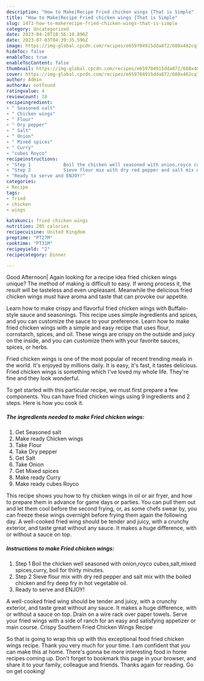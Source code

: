 ```yaml
---
description: "How to Make|Recipe Fried chicken wings {That is Simple"
title: "How to Make|Recipe Fried chicken wings {That is Simple"
slug: 1471-how-to-makerecipe-fried-chicken-wings-that-is-simple
category: Uncategorized
date: 2023-04-28T18:56:19.896Z
date: 2023-07-03T04:39:35.596Z
image: https://img-global.cpcdn.com/recipes/e659704915dda872/680x482cq70/fried-chicken-wings-recipe-main-photo.jpg
hideToc: false
enableToc: true
enableTocContent: false
thumbnail: https://img-global.cpcdn.com/recipes/e659704915dda872/680x482cq70/fried-chicken-wings-recipe-main-photo.jpg
cover: https://img-global.cpcdn.com/recipes/e659704915dda872/680x482cq70/fried-chicken-wings-recipe-main-photo.jpg
author: Admin
authorAv: notfound
ratingvalue: 4
reviewcount: 18
recipeingredient:
- " Seasoned salt"
- " Chicken wings"
- " Flour"
- " Dry pepper"
- " Salt"
- " Onion"
- " Mixed spices"
- " Curry"
- "cubes Royco"
recipeinstructions:
- "Step 1            Boil the chicken well seasoned with onion,royco cubes,salt,mixed spices,curry, boil for thirty minutes."
- "Step 2            Sieve flour mix with dry red pepper and salt mix with the boiled chicken and fry deep fry in hot vegetable oil."
- "Ready to serve and ENJOY!"
categories:
- Recipe
tags:
- fried
- chicken
- wings

katakunci: fried chicken wings 
nutrition: 205 calories
recipecuisine: United Kingdom
preptime: "PT27M"
cooktime: "PT31M"
recipeyield: "2"
recipecategory: Dinner

---
```



Good Afternoon| Again looking for a recipe idea fried chicken wings unique? The method of making is difficult to easy. If wrong process it, the result will be tasteless and even unpleasant. Meanwhile the delicious fried chicken wings must have aroma and taste that can provoke our appetite.





Learn how to make crispy and flavorful fried chicken wings with Buffalo-style sauce and seasonings. This recipe uses simple ingredients and spices, and you can customize the sauce to your preference. Learn how to make fried chicken wings with a simple and easy recipe that uses flour, cornstarch, spices, and oil. These wings are crispy on the outside and juicy on the inside, and you can customize them with your favorite sauces, spices, or herbs.

Fried chicken wings is one of the most popular of recent trending meals in the world. It's enjoyed by millions daily. It is easy, it's fast, it tastes delicious. Fried chicken wings is something which I've loved my whole life. They're fine and they look wonderful.


To get started with this particular recipe, we must first prepare a few components. You can have fried chicken wings using 9 ingredients and 2 steps. Here is how you cook it.

<!--inarticleads1-->

##### The ingredients needed to make Fried chicken wings:

1. Get  Seasoned salt
1. Make ready  Chicken wings
1. Take  Flour
1. Take  Dry pepper
1. Get  Salt
1. Take  Onion
1. Get  Mixed spices
1. Make ready  Curry
1. Make ready cubes Royco


This recipe shows you how to fry chicken wings in oil or air fryer, and how to prepare them in advance for game days or parties. You can pull them out and let them cool before the second frying, or, as some chefs swear by, you can freeze these wings overnight before frying them again the following day. A well-cooked fried wing should be tender and juicy, with a crunchy exterior, and taste great without any sauce. It makes a huge difference, with or without a sauce on top. 

<!--inarticleads2-->

##### Instructions to make Fried chicken wings:

1. Step 1            Boil the chicken well seasoned with onion,royco cubes,salt,mixed spices,curry, boil for thirty minutes.
1. Step 2            Sieve flour mix with dry red pepper and salt mix with the boiled chicken and fry deep fry in hot vegetable oil.
1. Ready to serve and ENJOY!

A well-cooked fried wing should be tender and juicy, with a crunchy exterior, and taste great without any sauce. It makes a huge difference, with or without a sauce on top. Drain on a wire rack over paper towels. Serve your fried wings with a side of ranch for an easy and satisfying appetizer or main course. Crispy Southern Fried Chicken Wings Recipe 

So that is going to wrap this up with this exceptional food fried chicken wings recipe. Thank you very much for your time. I am confident that you can make this at home. There's gonna be more interesting food in home recipes coming up. Don't forget to bookmark this page in your browser, and share it to your family, colleague and friends. Thanks again for reading. Go on get cooking!
